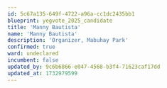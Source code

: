 ```yaml
---
id: 5c67a135-649f-4722-a96a-cc1dc2435bb1
blueprint: yegvote_2025_candidate
title: 'Manny Bautista'
name: 'Manny Bautista'
description: 'Organizer, Mabuhay Park'
confirmed: true
ward: undeclared
incumbent: false
updated_by: 9c6b6866-e047-4568-b3f4-71623caf17dd
updated_at: 1732979599
---
```

